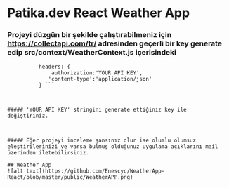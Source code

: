 # Patika.dev React Weather App


### Projeyi düzgün bir şekilde çalıştırabilmeniz için   https://collectapi.com/tr/ adresinden geçerli bir key generate edip src/context/WeatherContext.js içerisindeki

``` const config = {
          headers: {
              authorization:'YOUR API KEY',
             'content-type':'application/json'
          } ```
          
        
        
##### 'YOUR API KEY' stringini generate ettiğiniz key ile değiştiriniz.



##### Eğer projeyi inceleme şansınız olur ise olumlu olumsuz eleştirilerinizi ve varsa bulmuş olduğunuz uygulama açıklarını mail üzerinden iletebilirsiniz.

## Weather App
![alt text](https://github.com/Enescyc/WeatherApp-React/blob/master/public/WeatherAPP.png)
